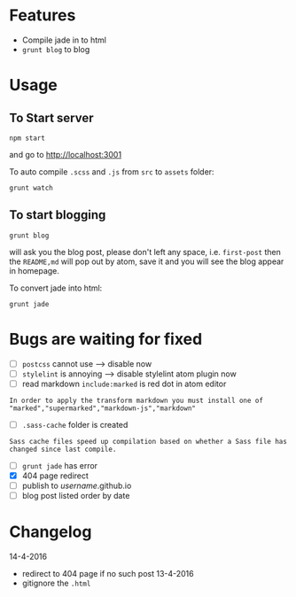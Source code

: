 # Features
- Compile jade in to html
- `grunt blog` to blog

# Usage

## To Start server
```
npm start
```
and go to [http://localhost:3001](http://localhost:3001)

To auto compile `.scss` and `.js` from `src` to `assets` folder:
```
grunt watch
```

## To start blogging
```
grunt blog
```
will ask you the blog post, please don't left any space, i.e. `first-post`
then the `README,md` will pop out by atom, save it and you will see the blog appear in homepage.

To convert jade into html:
```
grunt jade
```

# Bugs are waiting for fixed
- [ ] `postcss` cannot use
		--> disable now
- [ ] `stylelint` is annoying
		--> disable stylelint atom plugin now
- [ ] read markdown `include:marked` is red dot in atom editor
```
In order to apply the transform markdown you must install one of "marked","supermarked","markdown-js","markdown"
```
- [ ] `.sass-cache` folder is created
```
Sass cache files speed up compilation based on whether a Sass file has changed since last compile.
```
- [ ] `grunt jade` has error
- [x] 404 page redirect
- [ ] publish to _username_.github.io
- [ ] blog post listed order by date

# Changelog
14-4-2016
- redirect to 404 page if no such post
13-4-2016
- gitignore the `.html`

